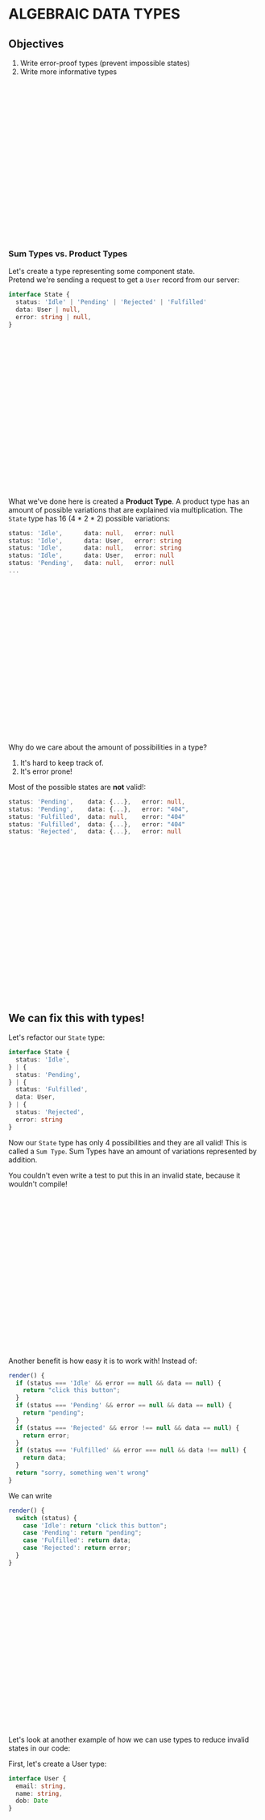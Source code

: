# ALGEBRAIC DATA TYPES

## Objectives

1. Write error-proof types (prevent impossible states)
2. Write more informative types

<br/><br/><br/><br/><br/><br/>
<br/><br/><br/><br/><br/><br/>
<br/><br/><br/><br/><br/><br/>

### Sum Types vs. Product Types

Let's create a type representing some component state.  
Pretend we're sending a request to get a `User` record from our server:
```ts
interface State {
  status: 'Idle' | 'Pending' | 'Rejected' | 'Fulfilled'
  data: User | null,
  error: string | null,
}
```

<br/><br/><br/><br/><br/><br/>
<br/><br/><br/><br/><br/><br/>
<br/><br/><br/><br/><br/><br/>

What we've done here is created a __Product Type__. A product type has an amount of possible variations that are explained via multiplication. The `State` type has 16 (4 * 2 * 2) possible variations:
```ts
status: 'Idle',      data: null,   error: null
status: 'Idle',      data: User,   error: string
status: 'Idle',      data: null,   error: string
status: 'Idle',      data: User,   error: null
status: 'Pending',   data: null,   error: null
...
```

<br/><br/><br/><br/><br/><br/>
<br/><br/><br/><br/><br/><br/>
<br/><br/><br/><br/><br/><br/>

Why do we care about the amount of possibilities in a type?

1. It's hard to keep track of.
2. It's error prone!


Most of the possible states are __not__ valid!:
```ts
status: 'Pending',    data: {...},   error: null,
status: 'Pending',    data: {...},   error: "404",
status: 'Fulfilled',  data: null,    error: "404"
status: 'Fulfilled',  data: {...},   error: "404"
status: 'Rejected',   data: {...},   error: null
```

<br/><br/><br/><br/><br/><br/>
<br/><br/><br/><br/><br/><br/>
<br/><br/><br/><br/><br/><br/>

## We can fix this with types!

Let's refactor our `State` type:
```ts
interface State {
  status: 'Idle',
} | {
  status: 'Pending',
} | {
  status: 'Fulfilled',
  data: User,
} | {
  status: 'Rejected',
  error: string
}
```

Now our `State` type has only 4 possibilities and they are all valid! This is called a `Sum Type`. Sum Types have an amount of variations represented by addition.

You couldn't even write a test to put this in an invalid state, because it wouldn't compile!

<br/><br/><br/><br/><br/><br/>
<br/><br/><br/><br/><br/><br/>
<br/><br/><br/><br/><br/><br/>

Another benefit is how easy it is to work with! Instead of:
```ts
render() {
  if (status === 'Idle' && error == null && data == null) {
    return "click this button";
  }
  if (status === 'Pending' && error == null && data == null) {
    return "pending";
  }
  if (status === 'Rejected' && error !== null && data == null) {
    return error;
  }
  if (status === 'Fulfilled' && error === null && data !== null) {
    return data;
  }
  return "sorry, something wen't wrong"
}
```

We can write
```ts
render() {
  switch (status) {
    case 'Idle': return "click this button";
    case 'Pending': return "pending";
    case 'Fulfilled': return data;
    case 'Rejected': return error;
  }
}
```

<br/><br/><br/><br/><br/><br/>
<br/><br/><br/><br/><br/><br/>
<br/><br/><br/><br/><br/><br/>

Let's look at another example of how we can use types to reduce invalid states in our code:

First, let's create a User type:
```ts
interface User {
  email: string,
  name: string,
  dob: Date
}
```

<br/><br/><br/><br/><br/><br/>
<br/><br/><br/><br/><br/><br/>
<br/><br/><br/><br/><br/><br/>


This is okay for now, but what if we need a form that creates a `User` record from input. We'll need to adjust our type to look more like this:

```ts
interface User {
  email: null | string,
  name: null | string,
  dob: null | Date
}
```

<br/><br/><br/><br/><br/><br/>
<br/><br/><br/><br/><br/><br/>
<br/><br/><br/><br/><br/><br/>

*But,* what happens in this scenario:

```ts
function createUser(user: User) {
  return sendRequest(user);
}

const user: User = {
  email: null,
  name: "John Denver",
  dob: "11/23/53"
}

createUser(user) # 422 from server
```
Error from the server! But I sent an object of type `User` wtf??...

<br/><br/><br/><br/><br/><br/>
<br/><br/><br/><br/><br/><br/>
<br/><br/><br/><br/><br/><br/>

We'll have to do some validation to give the developer some better feedback:

```ts
function createUser(user: User) {
  if (user.email == null) throw(new Error("email is null"))
  if (user.name == null) throw(new Error("name is null"))
  if (user.dob == null) throw(new Error("dob is null"))
  return sendRequest(user);
}
```

<br/><br/><br/><br/><br/><br/>
<br/><br/><br/><br/><br/><br/>
<br/><br/><br/><br/><br/><br/>

### This is all well and good, but is there a way that we can solve this without doing any checking at runtime?..

<br/><br/><br/><br/><br/><br/>
<br/><br/><br/><br/><br/><br/>
<br/><br/><br/><br/><br/><br/>

## How about with types!

Two different ones to be exact!

```ts
interface PendingUser {
  email: null | string,
  name: null | string,
  dob: null | Date
}

interface ValidUser {
  email: string,
  name: string,
  dob: Date
}

function createUser(user: ValidUser) {
  return sendRequest(user);
}
```

<br/><br/><br/><br/><br/><br/>
<br/><br/><br/><br/><br/><br/>
<br/><br/><br/><br/><br/><br/>

Let's use our new example to fix one more error-prone scenario.  

This `State` interface represents a basic onboarding flow where a user gets created:

```ts
interface State {
  stage: "EnteringEmail" | "EnteringName" | "EnteringDob" | "Saving",
  newUser: PendingUser | ValidUser
}

class Onboarding extends Component {
  state: State = {
    stage: "EnteringEmail",
    newUser: {
      email: null,
      name: null,
      dob: null
    }
  }
}
```
<br/><br/><br/><br/><br/><br/>

Can anybody see any problems with this?

<br/><br/><br/><br/><br/><br/>
<br/><br/><br/><br/><br/><br/>
<br/><br/><br/><br/><br/><br/>

Think of all these impossible states!!!
```ts
stage: 'EnteringEmail', data: { email: "a@b.com", name: "Bill", dob: null }
stage: 'EnteringName',  data: { email: null, name: "Bill", dob: null }
stage: 'Saving',        data: { email: null, name: null, dob: null }
...
```
<br/><br/><br/><br/><br/><br/>
<br/><br/><br/><br/><br/><br/>
<br/><br/><br/><br/><br/><br/>

### How can we use types to fix these issues?

<br/><br/><br/><br/><br/><br/>
<br/><br/><br/><br/><br/><br/>
<br/><br/><br/><br/><br/><br/>

Let's craft some bespoke, handcrafted types and stricten this Onboarding flow up!
```ts
interface State = {
  stage: "EnteringEmail",
  newUser: {
    email: null,
    name: null,
    dob: null
  }
} | {
  stage: "EnteringName",
  newUser: {
    email: string,
    name: null,
    dob: null
  }
} | {
  stage: "EnteringDob",
  newUser: {
    email: string,
    name: string,
    dob: null
  }
} | {
  stage: "Saving",
  newUser: ValidUser
}
```
<br/><br/><br/><br/><br/><br/>
<br/><br/><br/><br/><br/><br/>
<br/><br/><br/><br/><br/><br/>

Good luck breaking that! And so easy to work with!!!
```ts
render() {
  switch (stage) {
    case 'EnteringEmail': ...
    case 'EnteringName': ...
    case 'EnteringDob': ...
    case 'Saving': ...
  }
}
```

<br/><br/><br/><br/><br/><br/>
<br/><br/><br/><br/><br/><br/>
<br/><br/><br/><br/><br/><br/>

### I think we've met our first goal and shown how we can use types to prevent impossible states. But how about written more informative ones 🧐?


<br/><br/><br/><br/><br/><br/>
<br/><br/><br/><br/><br/><br/>
<br/><br/><br/><br/><br/><br/>

There's another pattern that you may have noticed in all of these examples. 

In all of these examples the data is wrapped in a *container* of sorts. We have some sort of tag and then the data itself. This tag allows us to discern whether the data is valid/invalid without doing any validation at all.

<br/><br/><br/><br/><br/><br/>
<br/><br/><br/><br/><br/><br/>
<br/><br/><br/><br/><br/><br/>

Let's look at the Onboarding example again:

```ts
interface State {
  stage: "EnteringEmail" | "EnteringName" | "EnteringDob" | "Saving",
  newUser: PendingUser | ValidUser
}
```

Notice how we have two keys: `stage` and `newUser`. The `stage` key provides us additional information about the `newUser`. 

Without the `stage` key, the routing in our component might look something like this:

```ts

render() {
  if (this.state.newUser.email === null) return renderEmailForm();
  if (this.state.newUser.name === null) return renderNameForm();
  if (this.state.newUser.dob === null) return renderDobForm();
  return renderSaving(); 
}
```
Not only does the order of the `if` statements matter, but it allows for invalid states.

What if `name` is not `null` and `email` is? That shouldn't be allowed!

<br/><br/><br/><br/><br/><br/>
<br/><br/><br/><br/><br/><br/>
<br/><br/><br/><br/><br/><br/>

Having our extra-informative `stage` key, we get the benefit of more declarative, less error-prone code! 😍
```ts
render() {
  switch (stage) {
    case 'EnteringEmail': ...
    case 'EnteringName': ...
    case 'EnteringDob': ...
    case 'Saving': ...
  }
}
```

<br/><br/><br/><br/><br/><br/>
<br/><br/><br/><br/><br/><br/>
<br/><br/><br/><br/><br/><br/>

### You may have seen this sort of tagging scheme before...

<br/><br/><br/><br/><br/><br/>
<br/><br/><br/><br/><br/><br/>
<br/><br/><br/><br/><br/><br/>

## Redux is based on this concept!

As we know, a Redux action type looks like:

```ts
interface SetFirstNameAction = {
  type: "SET_FIRST_NAME",
  payload: string
}
```
This shape allows our reducers to be extremely simple!
```ts
case "SET_FIRST_NAME":
  return {
    ...state,
    firstName: action.payload
  }
```
We don't have to do any validation on the payload to know what the data looks like. That's because it is tagged with our extra `type` key.

<br/><br/><br/><br/><br/><br/>
<br/><br/><br/><br/><br/><br/>
<br/><br/><br/><br/><br/><br/>

An even more useful example is with asynchronous actions:
```ts
type GetUserFulfilledAction = {
  type: "GET_USER_FULFILLED",
  payload: User
}
```
We know that the payload is going to be a valid user, because otherwise our action type would be something like `GET_USER_REJECTED`.

<br/><br/><br/><br/><br/><br/>
<br/><br/><br/><br/><br/><br/>
<br/><br/><br/><br/><br/><br/>

This tagging scheme is not new! Redux is based entirely off of the Elm architecture, which has its roots in functional programming. 

Let's dive into some functional programming terminology that helps describe this concept—

<br/><br/><br/><br/><br/><br/>
<br/><br/><br/><br/><br/><br/>
<br/><br/><br/><br/><br/><br/>

## Pure Values & Effectful Values

<br/><br/><br/><br/><br/><br/>
<br/><br/><br/><br/><br/><br/>
<br/><br/><br/><br/><br/><br/>

__Pure__ values are values without any context / container:
```ts
2
"c"
{ name: "john" }
```

<br/><br/><br/><br/><br/><br/>
<br/><br/><br/><br/><br/><br/>
<br/><br/><br/><br/><br/><br/>

__Effectful__ values are wrapped in a container to give them more context:

```ts
{
  status: "ok",
  value: {
    name: "john"
  }
}

{
  status: "error",
  value: NoUserFoundException
}
```
^^^ You may have seen this somewhere 😉

<br/><br/><br/><br/><br/><br/>
<br/><br/><br/><br/><br/><br/>
<br/><br/><br/><br/><br/><br/>

There are a few languages that have the concept of an effectful value baked into their type system. They are known as __type classes__. The simplest examples of type classes are the *Option* (also known as Maybe) and *Either* type.  

Let's take a look at the option type:


```ts
type Option<A> = Some<A> | None
```
The type can either have Some or None of something.


<br/><br/><br/><br/><br/><br/>
<br/><br/><br/><br/><br/><br/>
<br/><br/><br/><br/><br/><br/>

```ts
type maybeFistName = Option<string>
```
`maybeFirstName` can either be in the state of having some string or nothing at all.

<br/><br/><br/><br/><br/><br/>
<br/><br/><br/><br/><br/><br/>
<br/><br/><br/><br/><br/><br/>

In languages that support type classes, types are able to be matched against. You can write code that looks like this:
```ts
const maybeFirstName: Option<string> = getFirstName();
switch (maybeFirstName) {
  case Some name:
    saveFirstName(name);
  case None:
    showErrorModal();
}
```

<br/><br/><br/><br/><br/><br/>
<br/><br/><br/><br/><br/><br/>
<br/><br/><br/><br/><br/><br/>

This is effectively the same as writing this in Typescript:
```ts
const maybeUser: string | null = getUser();
if (maybeUser === null) {
  return showErrorModal();
} else {
  return saveUser(maybeUser);
}
```

<br/><br/><br/><br/><br/><br/>
<br/><br/><br/><br/><br/><br/>
<br/><br/><br/><br/><br/><br/>

Let's look at how we could use an effectful type here instead. `fp-ts` is a typescript library that supplies all of these functional primitives.

The type signature for an `Option` type look like this:

```ts
interface None {
  _tag: 'None'
}

interface Some<A> {
  _tag: 'Some'
  value: A
}

type Option<A> = Some<A> | None;
```

<br/><br/><br/><br/><br/><br/>
<br/><br/><br/><br/><br/><br/>
<br/><br/><br/><br/><br/><br/>

Using the types from `fp-ts` let's write the same `getUser` logic:

```ts
const maybeUser: Option<string> = getUser();
switch (maybeUser._tag) {
  case 'Some': 
    saveUser(maybeUser.value);
  case 'None':
    showErrorModal();
}
```
<br/><br/><br/><br/><br/><br/>
<br/><br/><br/><br/><br/><br/>
<br/><br/><br/><br/><br/><br/>

This may not seem very helpful right now. 

For context, `null` does not exist in these stricter functional languages and that's why the `Option` type exist. These languages also happen to be a lot less error-prone than javascript...

<br/><br/><br/><br/><br/><br/>
<br/><br/><br/><br/><br/><br/>
<br/><br/><br/><br/><br/><br/>

Let's look at a more practical example: the `Either` type:

```ts
interface Left<E> {
  _tag: 'Left'
  left: E
}

interface Right<A> {
  _tag: 'Right'
  right: A
}

type Either<E, A> = Left<E> | Right<A>
```

<br/><br/><br/><br/><br/><br/>
<br/><br/><br/><br/><br/><br/>
<br/><br/><br/><br/><br/><br/>


## 🤣 lololol wtf that's not practical!!!

<br/><br/><br/><br/><br/><br/>
<br/><br/><br/><br/><br/><br/>
<br/><br/><br/><br/><br/><br/>

Let's rewrite this type to make a little more sense:

```ts
interface Error<E> {
  _tag: 'Error'
  value: E
}

interface Success<A> {
  _tag: 'Success'
  value: A
}

type Either<E, A> = Error<E> | Success<A>
```

Still though, how is this helpful? 

<br/><br/><br/><br/><br/><br/>
<br/><br/><br/><br/><br/><br/>
<br/><br/><br/><br/><br/><br/>

The *MOST* important thing here is conformity. We have one way to describe a success path and one way to describe an error path.

If we use the `Either` type everywhere in our codebase then all we have to do to check that a function is giving us back valid data is:

```ts
switch (maybeUser._tag) {
  case 'Success': 
    setUser(maybeUser.value);
  case 'Error':
    showErrorModal(maybeUser.value);
}
```

<br/><br/><br/><br/><br/><br/>
<br/><br/><br/><br/><br/><br/>
<br/><br/><br/><br/><br/><br/>

Let's really push this level of conformity! Let's refactor some code once more.

First let's right some simple methods:

```ts
const parseDate = (input: string): DateFnsDate => {
  #
  # parse some date
  #
}

const validateIsThisYear = (date: DateFnsDate): DateFnsDate => {
  #
  # validate if the date is in this year
  #
}

const addTwoWeeks = (date: DateFnsDate): DateFnsDate => {
  #
  # add two weeks to the date
  #
}
```

<br/><br/><br/><br/><br/><br/>
<br/><br/><br/><br/><br/><br/>
<br/><br/><br/><br/><br/><br/>

Now, let's use them:

```ts
onSubmit(event) {
  const userInput: string | null = event.target.value;
  if (userInput === null) return "input_not_found";
  try {
    const parsedDate = parseDate(userInput);
    const isInThisYear = validateIsThisYear(parsedDate);
    if (!isInThisYear) return "date_out_of_year";
    return addTwoWeeks(parsedDate);
  catch (e) {
    return "invalid_input";
  }
}
```
We have to do a lot of coercion here, making sure that we safely gate each function from being called with improper arguments. We have to know which methods are safe to call, which ones error — It almost feels like walking through a minefield 💥.  

FYI, this is how most code that I write looks like. Writing error-proof code takes work.

<br/><br/><br/><br/><br/><br/>
<br/><br/><br/><br/><br/><br/>
<br/><br/><br/><br/><br/><br/>

### But is there a better way 🧐?

<br/><br/><br/><br/><br/><br/>
<br/><br/><br/><br/><br/><br/>
<br/><br/><br/><br/><br/><br/>

First, some convenience functions. Remember, we going to use the `Error` and `Success` type everywhere so it helps to make them easy.
```ts
const error = <T>(value: T) => ({ _tag: "Error", value });
const success = <T>(value: T) => ({ _tag: "Success", value });

# success("works") == { _tag: "Success", value: "works" }
```
<br/><br/><br/><br/><br/><br/>
<br/><br/><br/><br/><br/><br/>
<br/><br/><br/><br/><br/><br/>

Next, let's rewrite our methods to return `Error` and `Success` types instead:
```ts
const parseDate = (input: string): Either<DateFnsDate, string> => {
  try {
    const parsed = DateFns.parse(input);
    return success(parsed);
  } catch(e) {
    return error(e);
  }
}

const validateIsThisYear = (date: DateFnsDate): Either<DateFnsDate, string> => {
  const isInThisYear = DateFns.isThisYear(date);
  if (isInThisYear) return success(date);
  return error(date);
}

const addTwoWeeks = (date: DateFnsDate): Either<DateFnsDate, string> => {
  try {
    const afterTwoWeeks = DateFns.add(data, 2, "weeks");
    return success(afterTwoWeeks);
  } catch(e) {
    return error(e)
  }
}
```
Still, a few simple functions that do one job. None of them throw an exception, just return one of two values.

<br/><br/><br/><br/><br/><br/>
<br/><br/><br/><br/><br/><br/>
<br/><br/><br/><br/><br/><br/>

Now, with the power of `Either` let's chain them together:

```ts
const eitherMap = (initial, ...funcs) => {
  return funcs.reduce((either, fn) => {
    switch (either._tag) {
      case 'Success': 
        fn(either.value);
      case 'Error':
        return either;
    }
  }, initial);
}

const userInput = event.target.value;

const parsedValidatedAndTwoWeeksLater = eitherMap(userInput, parseDate, validateIsThisYear, addTwoWeeks);
```

Given that we know the return type of each function will be tagged, we can safely call each function in the chain knowing that the previous function operated successfully. 

Care free!

<br/><br/><br/><br/><br/><br/>
<br/><br/><br/><br/><br/><br/>
<br/><br/><br/><br/><br/><br/>

### We know this because each function returns a Sum Type. Either a `Success` or `Error`.

### This allows us to write extremely concise, extremely error-proof errors.



<br/><br/><br/><br/><br/><br/>
<br/><br/><br/><br/><br/><br/>
<br/><br/><br/><br/><br/><br/>

## Takeaways

- Think of every possible state that your type allows and see if any are invalid. If so, improve your type.

- You can use more informative type signatures to make your code do less work.


<br/><br/><br/><br/><br/><br/>
<br/><br/><br/><br/><br/><br/>
<br/><br/><br/><br/><br/><br/>


## Sources

- ["Algebraic Data Types" by James Sinclair](https://jrsinclair.com/articles/2019/algebraic-data-types-what-i-wish-someone-had-explained-about-functional-programming/)
- ["Making Impossible States Impossible" by Richard Feldman](https://www.youtube.com/watch?v=IcgmSRJHu_8)


